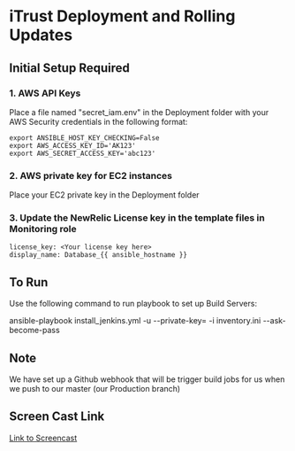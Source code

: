 # iTrust Deployment and Rolling Updates

## Initial Setup Required

### 1. AWS API Keys
Place a file named "secret_iam.env" in the Deployment folder with your AWS Security credentials in the following format:

	export ANSIBLE_HOST_KEY_CHECKING=False
	export AWS_ACCESS_KEY_ID='AK123'
	export AWS_SECRET_ACCESS_KEY='abc123'

### 2. AWS private key for EC2 instances
Place your EC2 private key in the Deployment folder

### 3. Update the NewRelic License key in the template files in Monitoring role 
```
license_key: <Your license key here>
display_name: Database_{{ ansible_hostname }}
```


## To Run

Use the following command to run playbook to set up Build Servers:

  ansible-playbook install_jenkins.yml -u <Default user of your EC2 Ubuntu instance> --private-key=<Your EC2 Private Key> -i inventory.ini --ask-become-pass

## Note
We have set up a Github webhook that will be trigger build jobs for us when we push to our master (our Production branch)


## Screen Cast Link

[Link to Screencast](https://youtu.be/R8VpypU8uqE)
